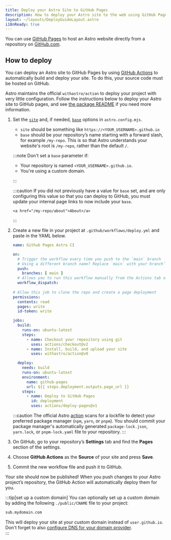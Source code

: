 ```yaml
---
title: Deploy your Astro Site to GitHub Pages
description: How to deploy your Astro site to the web using GitHub Pages.
layout: ~/layouts/DeployGuideLayout.astro
i18nReady: true
---
```


You can use [GitHub Pages](https://pages.github.com/) to host an Astro website directly from a repository on [GitHub.com](https://github.com/).

## How to deploy

You can deploy an Astro site to GitHub Pages by using [GitHub Actions](https://github.com/features/actions) to automatically build and deploy your site. To do this, your source code must be hosted on GitHub.

Astro maintains the official `withastro/action` to deploy your project with very little configuration. Follow the instructions below to deploy your Astro site to GitHub pages, and see [the package README](https://github.com/withastro/action) if you need more information.

1. Set the [`site`](/en/reference/configuration-reference/#site) and, if needed, [`base`](/en/reference/configuration-reference/#base) options in `astro.config.mjs`.
    - `site` should be something like `https://<YOUR_USERNAME>.github.io`
    - `base` should be your repository’s name starting with a forward slash, for example `/my-repo`. This is so that Astro understands your website's root is `/my-repo`, rather than the default `/`.
    
    :::note
    Don't set a `base` parameter if:

    - Your repository is named `<YOUR_USERNAME>.github.io`.
    - You're using a custom domain.

    :::

    :::caution
        If you did not previously have a value for `base` set, and are only configuring this value so that you can deploy to GitHub, you must update your internal page links to now include your `base`.

    ```astro
    <a href="/my-repo/about">About</a>
    ```
    :::

2. Create a new file in your project at `.github/workflows/deploy.yml` and paste in the YAML below.

    ```yaml title="deploy.yml"
    name: Github Pages Astro CI

    on:
      # Trigger the workflow every time you push to the `main` branch
      # Using a different branch name? Replace `main` with your branch’s name
      push:
        branches: [ main ]
      # Allows you to run this workflow manually from the Actions tab on GitHub.
      workflow_dispatch:
      
    # Allow this job to clone the repo and create a page deployment
    permissions:
      contents: read
      pages: write
      id-token: write

    jobs:
      build:
        runs-on: ubuntu-latest
        steps:
          - name: Checkout your repository using git
            uses: actions/checkout@v2          
          - name: Install, build, and upload your site
            uses: withastro/action@v0

      deploy:
        needs: build
        runs-on: ubuntu-latest
        environment:
          name: github-pages
          url: ${{ steps.deployment.outputs.page_url }}
        steps:
          - name: Deploy to GitHub Pages
            id: deployment
            uses: actions/deploy-pages@v1
    ```
    
    :::caution
    The official Astro [action](https://github.com/withastro/action) scans for a lockfile to detect your preferred package manager (`npm`, `yarn`, or `pnpm`). You should commit your package manager's automatically generated `package-lock.json`, `yarn.lock`, or `pnpm-lock.yaml` file to your repository.
    :::

3. On GitHub, go to your repository’s **Settings** tab and find the **Pages** section of the settings.

4. Choose **GitHub Actions** as the **Source** of your site and press **Save**.  

5. Commit the new workflow file and push it to GitHub.  

  
Your site should now be published! When you push changes to your Astro project’s repository, the GitHub Action will automatically deploy them for you.

:::tip[set up a custom domain]
You can optionally set up a custom domain by adding the following `./public/CNAME` file to your project: 

```txt title="public/CNAME"
sub.mydomain.com
```

This will deploy your site at your custom domain instead of `user.github.io`. Don't forget to also [configure DNS for your domain provider](https://docs.github.com/en/pages/configuring-a-custom-domain-for-your-github-pages-site/managing-a-custom-domain-for-your-github-pages-site#configuring-a-subdomain).   
:::
